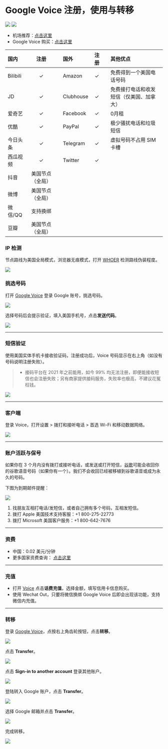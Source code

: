 # Google Voice 注册，使用与转移

[![](https://img.shields.io/badge/Telegram-电报群-27A1D8)](https://t.me/V2EXPro)
[![](https://img.shields.io/badge/Twitter-推特-1E9BF1)](https://twitter.com/xhqliu)

* 机场推荐：[点击这里](https://qingmai.tk/2021/12/14/justmysocks/)
* Google Voice 购买：[点击这里](https://t.me/nepal2013)


| 国内     |     注册     | |国外       | 注册 | |其他优点                                 |
| :------- | :----------: | :----------: | :--------- | :--: | :--------- |:--------------------------------------- |
| Bilibili |      ✓       | |Amazon     |  ✓   | |免费得到一个美国电话号码                 |
| JD       |      ✓       | |Clubhouse |  ✓   | |免费接打电话和收发短信（仅美国、加拿大） |
| 爱奇艺   |      ✓       | |Facebook   |  ✓   | |0月租                                    |
| 优酷     |      ✓       | |PayPal     |  ✓   | |极少骚扰电话和垃圾短信                   |
| 今日头条 |      ✓       | |Telegram   |  ✓   | |虚拟号码不占用 SIM 卡槽                  |
| 西瓜视频 |      ✓       | |Twitter    |  ✓   | |                                         |
| 抖音     | 美国节点（全局） |   |         |      |   |                                       |
| 微博     | 美国节点（全局） |   |         |      |   |                                       |
| 微信/QQ  |   支持换绑   |   |         |      |   |   
| 豆瓣  |   美国节点（全局）   |   |         |      |   |                                     

### IP 检测

节点路线为美国全局模式，浏览器无痕模式，打开  [WHOER](https://whoer.net)  检测路线伪装程度。

![](https://i.imgur.com/cvJ5I32.jpg)


### 挑选号码

打开 [Google Voice](https://voice.google.com/) 登录 Google 账号，挑选号码。

![](https://i.loli.net/2021/03/02/jeDNBWAMYazm6ko.png)


选择号码后会提示验证，填入美国手机号，点击**发送代码**。

![](https://i.loli.net/2021/03/02/Bd2OEmhbHKrlzX7.png)

---
### 短信验证
 


使用美国实体手机卡接收验证码，注册成功后，Voice 号码显示在右上角（如没有号码说明注册失败）。

> * 接码平台在 2021 年之前能用，如今 99% 均无法注册，即便能接收短信也会注册失败；另有商家提供接码服务，失败率也极高，不建议花冤枉钱。  

![](https://tva4.sinaimg.cn/large/008aobiRgy1gmhm3prql2j31qi124wlf.jpg)

---

### 客户端

登录 Voice，打开设置 > 拨打和接听电话 > 首选 Wi-Fi 和移动数据网络。

![](https://i.loli.net/2021/03/02/TM7HSyVJK5fbnCQ.png)

---

### 账户活跃与保号
如果你在 3 个月内没有拨打或接听电话，或发送或打开短信，[谷歌](https://support.google.com/voice/answer/9230450?hl=en&ref_topic=9273222#:~:text=Google%20Voice%20Service.-,Account%20Inactivity,-Google%20may%20reclaim)可能会收回你的谷歌语音号码（如果你有一个）。我们不会收回已经被移植到谷歌语音或成为永久的号码。

下图为到期邮件提醒：

![](https://i.imgur.com/kZualA4.jpg)

1. 找朋友互相打电话/发短信，或者自己拥有多个号码，互相发短信。
2. 拨打 Apple 美国技术支持客服：+1 800-275-22773
3. 拨打 Microsoft 美国客户服务：+1 800-642-7676

---

### 资费

* 中国：0.02 美元/分钟
* 更多国家资费查询： [点击这里](https://voice.google.com/u/0/rates?pli=1)

---

### 充值

* 打开 [Voice](https://voice.google.com/u/3/billing) 点击**话费充值**，选择金额，填写信用卡信息购买。
* 使用 Wechat Out，只要将微信换绑 Google Voice 后即会出现该功能，支持微信内充值。

---

### 转移

登录 [Google Voice](https://voice.google.com/u/0/messages)，点按右上角齿轮按钮，点击**转移**。

![](https://tvax4.sinaimg.cn/large/008eZBHKly1gpa20c1375j31vg1480uc.jpg)



点击 **Transfer**。

![](https://tvax3.sinaimg.cn/large/008eZBHKly1gpa20iay7dj31uy146jt3.jpg)



点击 **Sign-in to another account** 登录其他账户。

![](https://tvax1.sinaimg.cn/large/008eZBHKly1gpa232mh2sj31uy146whk.jpg)



登陆转入 Google 账户，点击 **Transfer**。

![](https://tva4.sinaimg.cn/large/008eZBHKly1gpa20srh3uj31jq0jaweu.jpg)



选择 Google 邮箱并点击 **Transfer**。

![](https://tvax2.sinaimg.cn/large/008eZBHKly1gpa20ximnkj31tk168tbl.jpg)

完成转移。

![](https://tva1.sinaimg.cn/large/008eZBHKly1gpa2120zx9j30yy0est9b.jpg)
